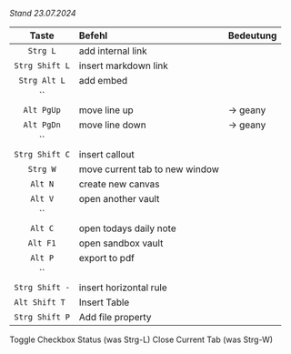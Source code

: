 
_Stand 23.07.2024_


Taste | Befehl | Bedeutung
:-:|:---|:---
`Strg L` | add internal link |
`Strg Shift L` | insert markdown link |
`Strg Alt L` | add embed |
`` |  |
`Alt PgUp` | move line up | -> geany
`Alt PgDn` | move line down | -> geany
`` |  |
`Strg Shift C` | insert callout |
`Strg W` | move current tab to new window |
`Alt N` | create new canvas |
`Alt V` | open another vault |
`` |  |
`Alt C` | open todays daily note |
`Alt F1` | open sandbox vault |
`Alt P` | export to pdf |
`` |  |
`Strg Shift -` | insert horizontal rule |
`Alt Shift T ` | Insert Table
`Strg Shift P` | Add file property


Toggle Checkbox Status (was Strg-L)
Close Current Tab (was Strg-W)



